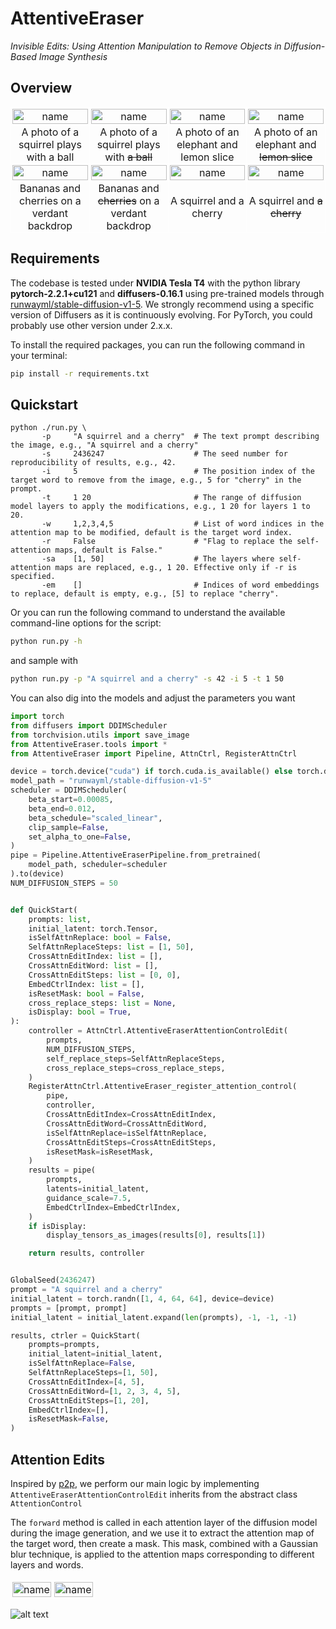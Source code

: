 # AttentiveEraser
*Invisible Edits: Using Attention Manipulation to Remove Objects in Diffusion-Based Image Synthesis*

## Overview


<table style="border-collapse: collapse;width: 100%;">

  <tr>
    <td style="border: 1px solid white; padding: 2px; text-align: center;"><img src="https://xiaolan-1317307543.cos.ap-guangzhou.myqcloud.com/2436249A%20squirrel%20and%20a%20ball.jpg" alt="name" style="width: 100%; height: auto;"></td>
    <td style="border: 1px solid white; padding: 2px; text-align: center;"><img src="https://xiaolan-1317307543.cos.ap-guangzhou.myqcloud.com/2436249A%20squirrel%20and%20a%20ball_edited.jpg" alt="name" style="width: 100%; height: auto;"></td>
    <td style="border: 1px solid white; padding: 2px; text-align: center;"><img src="https://xiaolan-1317307543.cos.ap-guangzhou.myqcloud.com/852_A%20elephant%20and%20a%20lemon.jpg" alt="name" style="width: 100%; height: auto;"></td>
    <td style="border: 1px solid white; padding: 2px; text-align: center;"><img src="https://xiaolan-1317307543.cos.ap-guangzhou.myqcloud.com/852_A%20elephant%20and%20a%20lemon_Edited.jpg" alt="name" style="width: 100%; height: auto;"></td>
  </tr>

  <tr>
  <td style="border: 1px solid white; padding: 0px; text-align: center;width: 25%">A photo of a squirrel plays with a ball</td>
  <td style="border: 1px solid white; padding: 0px; text-align: center;width: 25%">A photo of a squirrel plays with <del>a ball</del></td>
  <td style="border: 1px solid white; padding: 0px; text-align: center;width: 25%">A photo of an elephant and lemon slice</td>
  <td style="border: 1px solid white; padding: 0px; text-align: center;width: 25%">A photo of an elephant and <del>lemon slice</del></td>
  </tr>

  <tr>
    <td style="border: 1px solid white; padding: 2px; text-align: center;"><img src="https://xiaolan-1317307543.cos.ap-guangzhou.myqcloud.com/2436247A%20banana%20and%20a%20cherry.jpg" alt="name" style="width: 100%; height: auto;"></td>
    <td style="border: 1px solid white; padding: 2px; text-align: center;"><img src="https://xiaolan-1317307543.cos.ap-guangzhou.myqcloud.com/2436247A%20banana%20and%20a%20cherry_edited.jpg" alt="name" style="width: 100%; height: auto;"></td>
    <td style="border: 1px solid white; padding: 2px; text-align: center;"><img src="https://xiaolan-1317307543.cos.ap-guangzhou.myqcloud.com/2436247A%20squirrel%20and%20a%20cherry.jpg" alt="name" style="width: 100%; height: auto;"></td>
    <td style="border: 1px solid white; padding: 2px; text-align: center;"><img src="https://xiaolan-1317307543.cos.ap-guangzhou.myqcloud.com/2436247A%20squirrel%20and%20a%20cherry_edited.jpg" alt="name" style="width: 100%; height: auto;"></td>
  </tr>

  <tr>
  <td style="border: 1px solid white; padding: 0px; text-align: center;width: 25%">Bananas and cherries on a verdant backdrop</td>
  <td style="border: 1px solid white; padding: 0px; text-align: center;width: 25%">Bananas and <del>cherries</del> on a verdant backdrop</td>
  <td style="border: 1px solid white; padding: 0px; text-align: center;width: 25%">A squirrel and a cherry</td>
  <td style="border: 1px solid white; padding: 0px; text-align: center;width: 25%">A squirrel and <del>a cherry</del></td>
  </tr>

</table>


## Requirements

The codebase is tested under **NVIDIA Tesla T4** with the python library **pytorch-2.2.1+cu121** and **diffusers-0.16.1** using pre-trained models through [runwayml/stable-diffusion-v1-5](https://huggingface.co/runwayml/stable-diffusion-v1-5). We strongly recommend using a specific version of Diffusers as it is continuously evolving. For PyTorch, you could probably use other version under 2.x.x.

To install the required packages, you can run the following command in your terminal:
```bash
pip install -r requirements.txt
```

## Quickstart

```raw
python ./run.py \
       -p     "A squirrel and a cherry"  # The text prompt describing the image, e.g., "A squirrel and a cherry"
       -s     2436247                    # The seed number for reproducibility of results, e.g., 42.
       -i     5                          # The position index of the target word to remove from the image, e.g., 5 for "cherry" in the prompt.
       -t     1 20                       # The range of diffusion model layers to apply the modifications, e.g., 1 20 for layers 1 to 20.
       -w     1,2,3,4,5                  # List of word indices in the attention map to be modified, default is the target word index.
       -r     False                      # "Flag to replace the self-attention maps, default is False."
       -sa    [1, 50]                    # The layers where self-attention maps are replaced, e.g., 1 20. Effective only if -r is specified.
       -em    []                         # Indices of word embeddings to replace, default is empty, e.g., [5] to replace "cherry".
```

Or you can run the following command to understand the available command-line options for the script:

```bash
python run.py -h
```

and sample with
```bash
python run.py -p "A squirrel and a cherry" -s 42 -i 5 -t 1 50
```

You can also dig into the models and adjust the parameters you want
```python
import torch
from diffusers import DDIMScheduler
from torchvision.utils import save_image
from AttentiveEraser.tools import *
from AttentiveEraser import Pipeline, AttnCtrl, RegisterAttnCtrl

device = torch.device("cuda") if torch.cuda.is_available() else torch.device("cpu")
model_path = "runwayml/stable-diffusion-v1-5"
scheduler = DDIMScheduler(
    beta_start=0.00085,
    beta_end=0.012,
    beta_schedule="scaled_linear",
    clip_sample=False,
    set_alpha_to_one=False,
)
pipe = Pipeline.AttentiveEraserPipeline.from_pretrained(
    model_path, scheduler=scheduler
).to(device)
NUM_DIFFUSION_STEPS = 50


def QuickStart(
    prompts: list,
    initial_latent: torch.Tensor,
    isSelfAttnReplace: bool = False,
    SelfAttnReplaceSteps: list = [1, 50],
    CrossAttnEditIndex: list = [],
    CrossAttnEditWord: list = [],
    CrossAttnEditSteps: list = [0, 0],
    EmbedCtrlIndex: list = [],
    isResetMask: bool = False,
    cross_replace_steps: list = None,
    isDisplay: bool = True,
):
    controller = AttnCtrl.AttentiveEraserAttentionControlEdit(
        prompts,
        NUM_DIFFUSION_STEPS,
        self_replace_steps=SelfAttnReplaceSteps,
        cross_replace_steps=cross_replace_steps,
    )
    RegisterAttnCtrl.AttentiveEraser_register_attention_control(
        pipe,
        controller,
        CrossAttnEditIndex=CrossAttnEditIndex,
        CrossAttnEditWord=CrossAttnEditWord,
        isSelfAttnReplace=isSelfAttnReplace,
        CrossAttnEditSteps=CrossAttnEditSteps,
        isResetMask=isResetMask,
    )
    results = pipe(
        prompts,
        latents=initial_latent,
        guidance_scale=7.5,
        EmbedCtrlIndex=EmbedCtrlIndex,
    )
    if isDisplay:
        display_tensors_as_images(results[0], results[1])

    return results, controller


GlobalSeed(2436247)
prompt = "A squirrel and a cherry"
initial_latent = torch.randn([1, 4, 64, 64], device=device)
prompts = [prompt, prompt]
initial_latent = initial_latent.expand(len(prompts), -1, -1, -1)

results, ctrler = QuickStart(
    prompts=prompts,
    initial_latent=initial_latent,
    isSelfAttnReplace=False,
    SelfAttnReplaceSteps=[1, 50],
    CrossAttnEditIndex=[4, 5],
    CrossAttnEditWord=[1, 2, 3, 4, 5],
    CrossAttnEditSteps=[1, 20],
    EmbedCtrlIndex=[],
    isResetMask=False,
)
```


## Attention Edits
Inspired by [p2p](https://github.com/google/prompt-to-prompt), we perform our main logic by implementing `AttentiveEraserAttentionControlEdit` inherits from the abstract class `AttentionControl`

The `forward` method is called in each attention layer of the diffusion model during the image generation, and we use it to extract the attention map of the target word, then create a mask. This mask, combined with a Gaussian blur technique, is applied to the attention maps corresponding to different layers and words.




<table style="border-collapse: collapse;width: 100%;">

  <tr>
    <td style="border: 1px solid white; padding: 2px; text-align: center;"><img src="https://xiaolan-1317307543.cos.ap-guangzhou.myqcloud.com/cirk.jpg" alt="name" style="width: 100%; height: auto;"></td>
    <td style="border: 1px solid white; padding: 2px; text-align: center;"><img src="https://xiaolan-1317307543.cos.ap-guangzhou.myqcloud.com/2436247A%20squirrel%20and%20a%20cherry_edited.jpg" alt="name" style="width: 100%; height: auto;"></td>
  </tr>

</table>


![alt text](https://xiaolan-1317307543.cos.ap-guangzhou.myqcloud.com/output.png)


